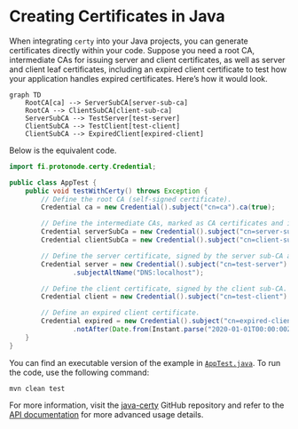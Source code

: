 # Creating Certificates in Java

When integrating `certy` into your Java projects, you can generate certificates directly within your code.
Suppose you need a root CA, intermediate CAs for issuing server and client certificates, as well as server and client leaf certificates, including an expired client certificate to test how your application handles expired certificates. Here’s how it would look.

```mermaid
graph TD
    RootCA[ca] --> ServerSubCA[server-sub-ca]
    RootCA --> ClientSubCA[client-sub-ca]
    ServerSubCA --> TestServer[test-server]
    ClientSubCA --> TestClient[test-client]
    ClientSubCA --> ExpiredClient[expired-client]
```

Below is the equivalent code.

```java
import fi.protonode.certy.Credential;

public class AppTest {
    public void testWithCerty() throws Exception {
        // Define the root CA (self-signed certificate).
        Credential ca = new Credential().subject("cn=ca").ca(true);

        // Define the intermediate CAs, marked as CA certificates and issued by the root CA.
        Credential serverSubCa = new Credential().subject("cn=server-sub-ca").ca(true).issuer(ca);
        Credential clientSubCa = new Credential().subject("cn=client-sub-ca").ca(true).issuer(ca);

        // Define the server certificate, signed by the server sub-CA and with localhost as SAN.
        Credential server = new Credential().subject("cn=test-server").issuer(serverSubCa)
                .subjectAltName("DNS:localhost");

        // Define the client certificate, signed by the client sub-CA.
        Credential client = new Credential().subject("cn=test-client").issuer(clientSubCa);

        // Define an expired client certificate.
        Credential expired = new Credential().subject("cn=expired-client").issuer(clientSubCa)
                .notAfter(Date.from(Instant.parse("2020-01-01T00:00:00Z")));
    }
}
```

You can find an executable version of the example in [`AppTest.java`](src/test/java/com/example/app/AppTest.java).
To run the code, use the following command:

```console
mvn clean test
```

For more information, visit the [java-certy](https://github.com/tsaarni/java-certy) GitHub repository and refer to the [API documentation](https://tsaarni.github.io/java-certy/) for more advanced usage details.
